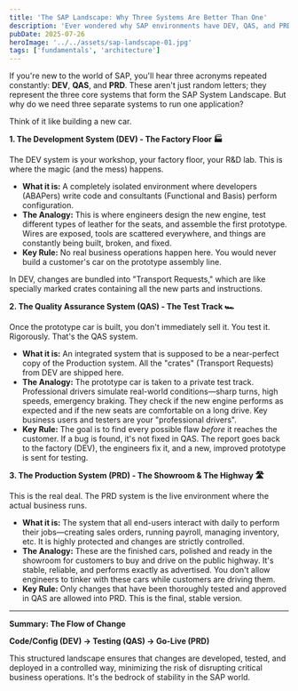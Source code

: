 ```yaml
---
title: 'The SAP Landscape: Why Three Systems Are Better Than One'
description: 'Ever wondered why SAP environments have DEV, QAS, and PRD systems? Let’s explore the most fundamental concept in SAP Basis with a simple analogy.'
pubDate: 2025-07-26
heroImage: '../../assets/sap-landscape-01.jpg'
tags: ['fundamentals', 'architecture']
---
```


If you're new to the world of SAP, you'll hear three acronyms repeated constantly: **DEV**, **QAS**, and **PRD**. These aren't just random letters; they represent the three core systems that form the SAP System Landscape. But why do we need three separate systems to run one application?

Think of it like building a new car.

**1. The Development System (DEV) - The Factory Floor 🏭**

The DEV system is your workshop, your factory floor, your R&D lab. This is where the magic (and the mess) happens.

* **What it is:** A completely isolated environment where developers (ABAPers) write code and consultants (Functional and Basis) perform configuration.
* **The Analogy:** This is where engineers design the new engine, test different types of leather for the seats, and assemble the first prototype. Wires are exposed, tools are scattered everywhere, and things are constantly being built, broken, and fixed.
* **Key Rule:** No real business operations happen here. You would never build a customer's car on the prototype assembly line.

In DEV, changes are bundled into "Transport Requests," which are like specially marked crates containing all the new parts and instructions.

**2. The Quality Assurance System (QAS) - The Test Track 🏎️**

Once the prototype car is built, you don't immediately sell it. You test it. Rigorously. That's the QAS system.

* **What it is:** An integrated system that is supposed to be a near-perfect copy of the Production system. All the "crates" (Transport Requests) from DEV are shipped here.
* **The Analogy:** The prototype car is taken to a private test track. Professional drivers simulate real-world conditions—sharp turns, high speeds, emergency braking. They check if the new engine performs as expected and if the new seats are comfortable on a long drive. Key business users and testers are your "professional drivers".
* **Key Rule:** The goal is to find every possible flaw *before* it reaches the customer. If a bug is found, it's not fixed in QAS. The report goes back to the factory (DEV), the engineers fix it, and a new, improved prototype is sent for testing.

**3. The Production System (PRD) - The Showroom & The Highway 🛣️**

This is the real deal. The PRD system is the live environment where the actual business runs.

* **What it is:** The system that all end-users interact with daily to perform their jobs—creating sales orders, running payroll, managing inventory, etc. It is highly protected and changes are strictly controlled.
* **The Analogy:** These are the finished cars, polished and ready in the showroom for customers to buy and drive on the public highway. It's stable, reliable, and performs exactly as advertised. You don't allow engineers to tinker with these cars while customers are driving them.
* **Key Rule:** Only changes that have been thoroughly tested and approved in QAS are allowed into PRD. This is the final, stable version.

---

**Summary: The Flow of Change**

**Code/Config (DEV) → Testing (QAS) → Go-Live (PRD)**

This structured landscape ensures that changes are developed, tested, and deployed in a controlled way, minimizing the risk of disrupting critical business operations. It's the bedrock of stability in the SAP world.
